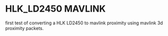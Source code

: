 # HLK_LD2450 MAVLINK
first test of converting a HLK LD2450 to mavlink proximity using mavlink 3d proximity packets.    
